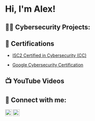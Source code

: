 <h1>Hi, I'm Alex! </h1>

<h2>👨‍💻 Cybersecurity Projects:</h2>

 


<h2> 📃 Certifications </h2>

- [ISC2 Certified in Cybersecurity (CC)](https://www.credly.com/badges/ba644272-11ed-4438-b7c2-7d21f1469918/public_url)

- [Google Cybersecurity Certification](https://www.coursera.org/account/accomplishments/specialization/LT5ZRZ6HYHB4)

<h2>📺 YouTube Videos</h2>






<h2> 🤳 Connect with me:</h2>

[<img align="left" alt="JoshMadakor | YouTube" width="22px" src="https://cdn.jsdelivr.net/npm/simple-icons@v3/icons/youtube.svg" />][youtube]
[<img align="left" alt="JoshMadakor | LinkedIn" width="22px" src="https://cdn.jsdelivr.net/npm/simple-icons@v3/icons/linkedin.svg" />][linkedin]


[youtube]: https://www.youtube.com/@soleswapdmv5068
[linkedin]: https://www.linkedin.com/in/alexander-amaya-20b105169/

<!--
**joshmadakor1/joshmadakor1** is a ✨ _special_ ✨ repository because its `README.md` (this file) appears on your GitHub profile.

Here are some ideas to get you started:

- 🔭 I’m currently working on ...
- 🌱 I’m currently learning ...
- 👯 I’m looking to collaborate on ...
- 🤔 I’m looking for help with ...
- 💬 Ask me about ...
- 📫 How to reach me: ...
- 😄 Pronouns: ...
- ⚡ Fun fact: ...
-->
